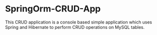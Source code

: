 # SpringOrm-CRUD-App
This CRUD application is a console based simple application which uses Spring and Hibernate to perform CRUD operations on MySQL tables.
